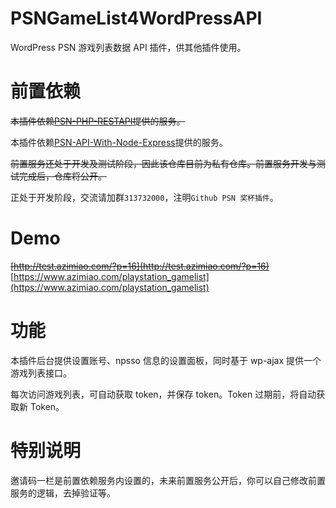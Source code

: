 # PSNGameList4WordPressAPI
WordPress PSN 游戏列表数据 API 插件，供其他插件使用。

# 前置依赖
~~本插件依赖[PSN-PHP-RESTAPI](https://github.com/Noob-Biosphere/PSN-PHP-RESTApi)提供的服务。~~

本插件依赖[PSN-API-With-Node-Express](https://github.com/Noob-Biosphere/PSN-API-With-Node-Express)提供的服务。

~~前置服务还处于开发及测试阶段，因此该仓库目前为私有仓库。前置服务开发与测试完成后，仓库将公开。~~

正处于开发阶段，交流请加群`313732000`，注明`Github PSN 奖杯插件`。

# Demo
~~[http://test.azimiao.com/?p=16](http://test.azimiao.com/?p=16)~~
[https://www.azimiao.com/playstation_gamelist](https://www.azimiao.com/playstation_gamelist)



# 功能
本插件后台提供设置账号、npsso 信息的设置面板，同时基于 wp-ajax 提供一个游戏列表接口。

每次访问游戏列表，可自动获取 token，并保存 token。Token 过期前，将自动获取新 Token。

# 特别说明
邀请码一栏是前置依赖服务内设置的，未来前置服务公开后，你可以自己修改前置服务的逻辑，去掉验证等。